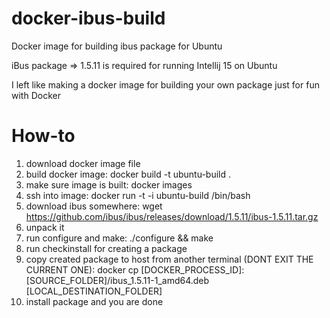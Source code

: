 # docker-ibus-build
Docker image for building ibus package for Ubuntu

iBus package => 1.5.11 is required for running Intellij 15 on Ubuntu

I left like making a docker image for building your own package just for fun with Docker

# How-to

1. download docker image file
2. build docker image: docker build -t ubuntu-build .
3. make sure image is built: docker images
4. ssh into image: docker run -t -i ubuntu-build /bin/bash
5. download ibus somewhere: wget https://github.com/ibus/ibus/releases/download/1.5.11/ibus-1.5.11.tar.gz
6. unpack it
7. run configure and make: ./configure && make
8. run checkinstall for creating a package
9. copy created package to host from another terminal (DONT EXIT THE CURRENT ONE):
  docker cp [DOCKER_PROCESS_ID]:[SOURCE_FOLDER]/ibus_1.5.11-1_amd64.deb [LOCAL_DESTINATION_FOLDER]
10. install package and you are done
